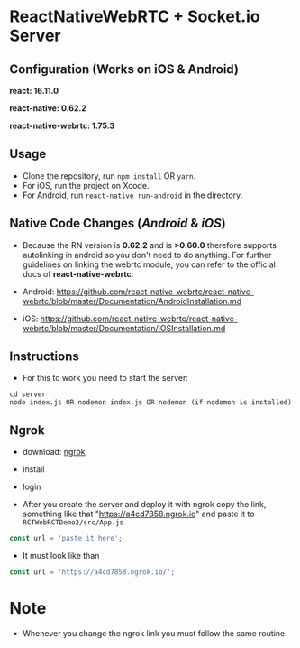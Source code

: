 # ReactNativeWebRTC + Socket.io Server

## Configuration (Works on iOS & Android)
**react: 16.11.0**

**react-native: 0.62.2**

**react-native-webrtc: 1.75.3**

## Usage
- Clone the repository, run `npm install` OR `yarn`.  
- For iOS, run the project on Xcode.  
- For Android, run `react-native run-android` in the directory.  

## Native Code Changes (*Android* & *iOS*)
- Because the RN version is **0.62.2** and is **>0.60.0** therefore supports autolinking in android so you don't need to do anything. For further guidelines on linking the webrtc module, you can refer to the official docs of **react-native-webrtc**:

- Android: https://github.com/react-native-webrtc/react-native-webrtc/blob/master/Documentation/AndroidInstallation.md

- iOS: https://github.com/react-native-webrtc/react-native-webrtc/blob/master/Documentation/iOSInstallation.md 

## Instructions
- For this to work you need to start the server:
```terminal
cd server
node index.js OR nodemon index.js OR nodemon (if nodemon is installed)
```

## Ngrok
- download: [ngrok](https://ngrok.com/)
- install
- login

- After you create the server and deploy it with ngrok copy the link, something like that "https://a4cd7858.ngrok.io" and paste it to ```RCTWebRCTDemo2/src/App.js``` 
```javascript
const url = 'paste_it_here';
```
- It must look like than
```javascript
const url = 'https://a4cd7858.ngrok.io/';
```

# Note 
- Whenever you change the ngrok link you must follow the same routine. 